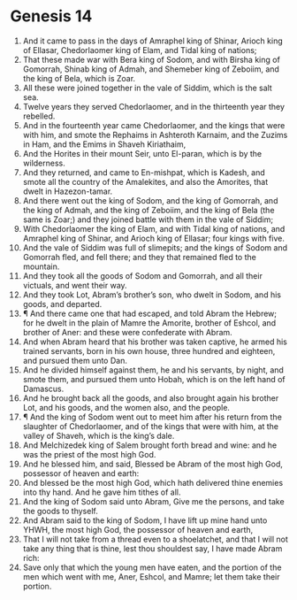 ﻿# Genesis 14
1. And it came to pass in the days of Amraphel king of Shinar, Arioch king of Ellasar, Chedorlaomer king of Elam, and Tidal king of nations; 
2. That these made war with Bera king of Sodom, and with Birsha king of Gomorrah, Shinab king of Admah, and Shemeber king of Zeboiim, and the king of Bela, which is Zoar. 
3. All these were joined together in the vale of Siddim, which is the salt sea. 
4. Twelve years they served Chedorlaomer, and in the thirteenth year they rebelled. 
5. And in the fourteenth year came Chedorlaomer, and the kings that were with him, and smote the Rephaims in Ashteroth Karnaim, and the Zuzims in Ham, and the Emims in Shaveh Kiriathaim, 
6. And the Horites in their mount Seir, unto El-paran, which is by the wilderness. 
7. And they returned, and came to En-mishpat, which is Kadesh, and smote all the country of the Amalekites, and also the Amorites, that dwelt in Hazezon-tamar. 
8. And there went out the king of Sodom, and the king of Gomorrah, and the king of Admah, and the king of Zeboiim, and the king of Bela (the same is Zoar;) and they joined battle with them in the vale of Siddim; 
9. With Chedorlaomer the king of Elam, and with Tidal king of nations, and Amraphel king of Shinar, and Arioch king of Ellasar; four kings with five. 
10. And the vale of Siddim was full of slimepits; and the kings of Sodom and Gomorrah fled, and fell there; and they that remained fled to the mountain. 
11. And they took all the goods of Sodom and Gomorrah, and all their victuals, and went their way. 
12. And they took Lot, Abram’s brother’s son, who dwelt in Sodom, and his goods, and departed. 
13. ¶ And there came one that had escaped, and told Abram the Hebrew; for he dwelt in the plain of Mamre the Amorite, brother of Eshcol, and brother of Aner: and these were confederate with Abram. 
14. And when Abram heard that his brother was taken captive, he armed his trained servants, born in his own house, three hundred and eighteen, and pursued them unto Dan. 
15. And he divided himself against them, he and his servants, by night, and smote them, and pursued them unto Hobah, which is on the left hand of Damascus. 
16. And he brought back all the goods, and also brought again his brother Lot, and his goods, and the women also, and the people. 
17. ¶ And the king of Sodom went out to meet him after his return from the slaughter of Chedorlaomer, and of the kings that were with him, at the valley of Shaveh, which is the king’s dale. 
18. And Melchizedek king of Salem brought forth bread and wine: and he was the priest of the most high God. 
19. And he blessed him, and said, Blessed be Abram of the most high God, possessor of heaven and earth: 
20. And blessed be the most high God, which hath delivered thine enemies into thy hand. And he gave him tithes of all. 
21. And the king of Sodom said unto Abram, Give me the persons, and take the goods to thyself. 
22. And Abram said to the king of Sodom, I have lift up mine hand unto YHWH, the most high God, the possessor of heaven and earth, 
23. That I will not take from a thread even to a shoelatchet, and that I will not take any thing that is thine, lest thou shouldest say, I have made Abram rich: 
24. Save only that which the young men have eaten, and the portion of the men which went with me, Aner, Eshcol, and Mamre; let them take their portion. 
